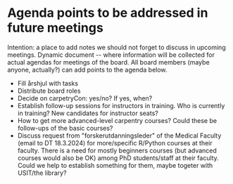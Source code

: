 # Agenda points to be addressed in future meetings
Intention: a place to add notes we should not forget to discuss in upcoming meetings. Dynamic document -- where information will be collected for actual agendas for meetings of the board.
All board members (maybe anyone, actually?) can add points to the agenda below. 

- Fill årshjul with tasks
- Distribute board roles
- Decide on carpetryCon: yes/no? If yes, when?
- Establish follow-up sessions for instructors in training. Who is currently in training? New candidates for instructor seats?
- How to get more advanced-level carpentry courses? Could these be follow-ups of the basic courses?
- Discuss request from "forskerutdanningsleder" of the Medical Faculty (email to DT 18.3.2024) for more/specific R/Python courses at their faculty. There is a need for mostly beginners courses (but advanced courses would also be OK) among PhD students/staff at their faculty. Could we help to establish something for them, maybe togeter with USIT/the library?
